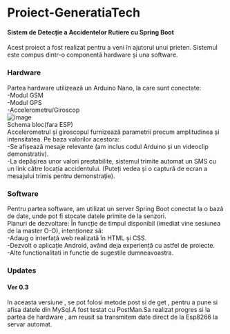 # Proiect-GeneratiaTech

#### Sistem de Detecție a Accidentelor Rutiere cu Spring Boot </br>
Acest proiect a fost realizat pentru a veni în ajutorul unui prieten. Sistemul este compus dintr-o componentă hardware și una software.
### Hardware
Partea hardware utilizează un Arduino Nano, la care sunt conectate: <br/>
-Modul GSM <br/>
-Modul GPS <br/>
-Accelerometru/Giroscop <br/>
![image](https://github.com/user-attachments/assets/17aa12f5-da09-404c-aa41-f07d0b6cde54) <br/>
Schema bloc(fara ESP) <br/>
 Accelerometrul și giroscopul furnizează parametrii precum amplitudinea și intensitatea. Pe baza valorilor acestora:<br/>
 -Se afișează mesaje relevante (am inclus codul Arduino și un videoclip demonstrativ).<br/>
 -La depășirea unor valori prestabilite, sistemul trimite automat un SMS cu un link către locația accidentului. (Puteți vedea și o captură de ecran a mesajului trimis pentru demonstrație).
### Software
 Pentru partea software, am utilizat un server Spring Boot conectat la o bază de date, unde pot fi stocate datele primite de la senzori.<br/>
 Planuri de dezvoltare:
 În funcție de timpul disponibil (imediat vine sesiunea de la master O-O), intenționez să: <br/>
-Adaug o interfață web realizată în HTML și CSS.<br/>
-Dezvolt o aplicație Android, având deja experiență cu astfel de proiecte.<br/>
-Alte functionalitati in functie de sugestile dumneavoastra.<br/>

### Updates
#### Ver 0.3
In aceasta versiune , se pot folosi metode post si de get , pentru a pune si afisa datele din MySql.A fost testat cu PostMan.Sa realizat progres si la partea de hardware , am reusit sa transmitem date direct de la Esp8266 la servar automat.
